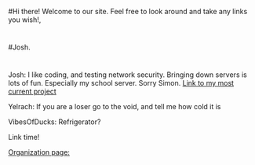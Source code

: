 #Hi there! Welcome to our site. Feel free to look around and take any links you wish!,
#
#Josh.
#

Josh: I like coding, and testing network security. Bringing down servers is lots of fun. Especially my school server. Sorry Simon.
[Link to my most current project](https://github.com/coding-minecraft/pythonexploits)

Yelrach: If you are a loser go to the void, and tell me how cold it is

VibesOfDucks: Refrigerator?


Link time!


[Organization page:](https://github.com/coding-minecraft)

